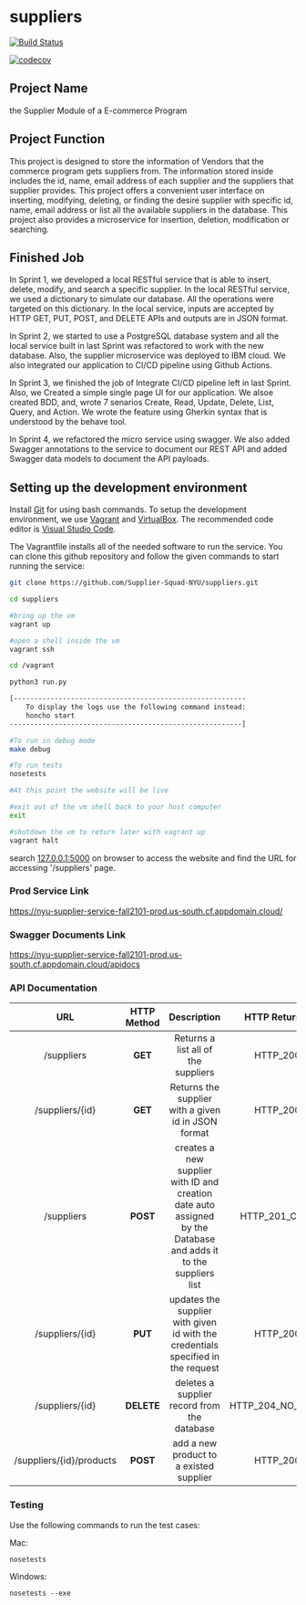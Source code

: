 # suppliers

[![Build Status](https://github.com/Supplier-Squad-NYU/suppliers/actions/workflows/python.yml/badge.svg)](https://github.com/Supplier-Squad-NYU/suppliers/actions/workflows/python.yml)

[![codecov](https://codecov.io/gh/Supplier-Squad-NYU/suppliers/branch/main/graph/badge.svg?token=AD8XDW91AM)](https://codecov.io/gh/Supplier-Squad-NYU/suppliers)

## Project Name
the Supplier Module of a E-commerce Program

## Project Function
This project is designed to store the information of Vendors that the commerce program gets suppliers from.
The information stored inside includes the id, name, email address of each supplier and the suppliers that supplier provides.
This project offers a convenient user interface on inserting, modifying, deleting, or finding the desire supplier with specific id, name, email address or list all the available suppliers in the database.
This project also provides a microservice for insertion, deletion, modification or searching.

## Finished Job
In Sprint 1, we developed a local RESTful service that is able to insert, delete, modify, and search a specific supplier.
In the local RESTful service, we used a dictionary to simulate our database. All the operations were targeted on this dictionary.
In the local service, inputs are accepted by HTTP GET, PUT, POST, and DELETE APIs and outputs are in JSON format.

In Sprint 2, we started to use a PostgreSQL database system and all the local service built in last Sprint was refactored to work with the new database.
Also, the supplier microservice was deployed to IBM cloud.
We also integrated our application to CI/CD pipeline using Github Actions.

In Sprint 3, we finished the job of Integrate CI/CD pipeline left in last Sprint.
Also, we Created a simple single page UI for our application.
We alsoe created BDD, and, wrote 7 senarios Create, Read, Update, Delete, List, Query, and Action.
We wrote  the feature using Gherkin syntax that is understood by the behave tool.

In Sprint 4, we refactored the micro service using swagger.
We also added Swagger annotations to the service to document our REST API and added Swagger data models to document the API payloads.

## Setting up the development environment
Install [Git](http://git-scm.com/downloads) for using bash commands.
To setup the development environment, we use [Vagrant](https://www.vagrantup.com/downloads) and [VirtualBox](https://www.virtualbox.org/wiki/Downloads). The recommended code editor is [Visual Studio Code](https://code.visualstudio.com/).

The Vagrantfile installs all of the needed software to run the service. You can clone this github repository and follow the given commands to start running the service:

```bash
git clone https://github.com/Supplier-Squad-NYU/suppliers.git

cd suppliers    

#bring up the vm
vagrant up 

#open a shell inside the vm
vagrant ssh 

cd /vagrant

python3 run.py

[---------------------------------------------------------
    To display the logs use the following command instead:
    honcho start
---------------------------------------------------------]

#To run in debug mode
make debug

#To run tests
nosetests

#At this point the website will be live

#exit out of the vm shell back to your host computer
exit 

#shutdown the vm to return later with vagrant up
vagrant halt 
```

search [127.0.0.1:5000](http://127.0.0.1:5000/) on browser to access the website and find the URL for accessing '/suppliers' page.

### Prod Service Link
https://nyu-supplier-service-fall2101-prod.us-south.cf.appdomain.cloud/

### Swagger Documents Link
https://nyu-supplier-service-fall2101-prod.us-south.cf.appdomain.cloud/apidocs

### API Documentation

 |                 URL                 | HTTP Method |                         Description                          | HTTP Return Code |
| :---------------------------------: | :---------: | :----------------------------------------------------------: | :---------------:|
|              /suppliers              |   **GET**   |              Returns a list all of the suppliers              | HTTP_200_OK |
|           /suppliers/{id}            |   **GET**   |             Returns the supplier with a given id in JSON format             | HTTP_200_OK |
|              /suppliers              |  **POST**   | creates a new supplier with ID and creation date auto assigned by the Database and adds it to the suppliers list | HTTP_201_CREATED |
|           /suppliers/{id}            |   **PUT**   | updates the supplier with given id with the credentials specified in the request |  HTTP_200_OK |
|           /suppliers/{id}            | **DELETE**  |           deletes a supplier record from the database           | HTTP_204_NO_CONTENT |
|           /suppliers/{id}/products          | **POST**  |           add a new product to a existed supplier           | HTTP_200_OK |


### Testing
Use the following commands to run the test cases:

Mac: 
```
nosetests
```
Windows: 
```
nosetests --exe
```

